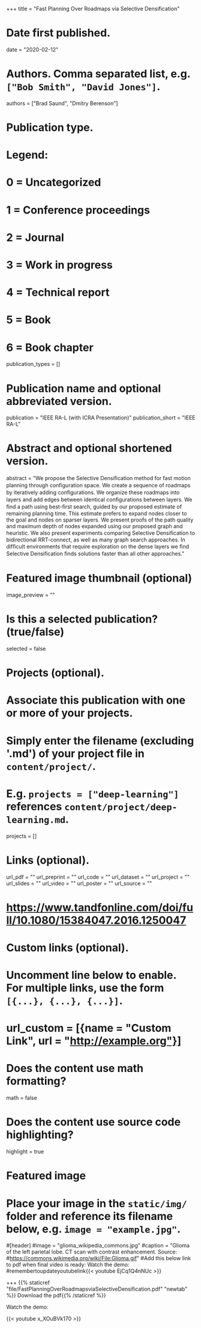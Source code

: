 +++
title = "Fast Planning Over Roadmaps via Selective Densification"

# Date first published.
date = "2020-02-12"

# Authors. Comma separated list, e.g. `["Bob Smith", "David Jones"]`.
authors = ["Brad Saund", "Dmitry Berenson"]
# Publication type.
# Legend:
# 0 = Uncategorized
# 1 = Conference proceedings
# 2 = Journal
# 3 = Work in progress
# 4 = Technical report
# 5 = Book
# 6 = Book chapter
publication_types = []

# Publication name and optional abbreviated version.
publication = "IEEE RA-L (with ICRA Presentation)"
publication_short = "IEEE RA-L"

# Abstract and optional shortened version.
abstract = "We propose the Selective Densiﬁcation method for fast motion planning through conﬁguration space. We create a sequence of roadmaps by iteratively adding conﬁgurations. We organize these roadmaps into layers and add edges between identical conﬁgurations between layers. We ﬁnd a path using best-ﬁrst search, guided by our proposed estimate of remaining planning time. This estimate prefers to expand nodes closer to the goal and nodes on sparser layers. We present proofs of the path quality and maximum depth of nodes expanded using our proposed graph and heuristic. We also present experiments comparing Selective Densiﬁcation to bidirectional RRT-connect, as well as many graph search approaches. In difﬁcult environments that require exploration on the dense layers we ﬁnd Selective Densiﬁcation ﬁnds solutions faster than all other approaches."


# Featured image thumbnail (optional)
image_preview = ""

# Is this a selected publication? (true/false)
selected = false

# Projects (optional).
#   Associate this publication with one or more of your projects.
#   Simply enter the filename (excluding '.md') of your project file in `content/project/`.
#   E.g. `projects = ["deep-learning"]` references `content/project/deep-learning.md`.
projects = []

# Links (optional).
url_pdf = ""
url_preprint = ""
url_code = ""
url_dataset = ""
url_project = ""
url_slides = ""
url_video = ""
url_poster = ""
url_source = ""
# https://www.tandfonline.com/doi/full/10.1080/15384047.2016.1250047

# Custom links (optional).
#   Uncomment line below to enable. For multiple links, use the form `[{...}, {...}, {...}]`.
# url_custom = [{name = "Custom Link", url = "http://example.org"}]

# Does the content use math formatting?
math = false

# Does the content use source code highlighting?
highlight = true

# Featured image
# Place your image in the `static/img/` folder and reference its filename below, e.g. `image = "example.jpg"`.
#[header]
#image = "glioma_wikipedia_commons.jpg"
#caption = "Glioma of the left parietal lobe. CT scan with contrast enhancement. Source: #https://commons.wikimedia.org/wiki/File:Glioma.gif"
#Add this below link to pdf when final video is ready: Watch the demo: 
#remembertoupdateyoutubelink{{< youtube EjCq1Q4nNUc >}}

+++
{{% staticref "file/FastPlanningOverRoadmapsviaSelectiveDensification.pdf" "newtab" %}} 
Download the pdf{{% /staticref %}}

Watch the demo: 

{{< youtube x_XOuBVk170 >}}


